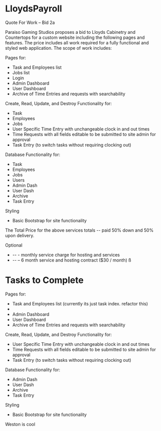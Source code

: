 # LloydsPayroll

Quote For Work – Bid 2a

Paraiso Gaming Studios proposes a bid to Lloyds Cabinetry and Countertops for a custom website including the following pages and features.  The price includes all work required for a fully functional and styled web application.  The scope of work includes:

Pages for:
- Task and Employees list
- Jobs list
- Login
- Admin Dashboard
- User Dashboard
- Archive of Time Entries and requests with searchability 

Create, Read, Update, and Destroy Functionality for:
- Task
- Employees
- Jobs
- User Specific Time Entry with unchangeable clock in and out times
- Time Requests with all fields editable to be submitted to site admin for approval
- Task Entry (to switch tasks without requiring clocking out)

Database Functionality for:
- Task
- Employees
- Jobs
- Users
- Admin Dash
- User Dash
- Archive
- Task Entry

Styling
- Basic Bootstrap for site functionality

The Total Price for the above services totals -- paid 50% down and 50% upon delivery.

Optional
- -- - monthly service charge for hosting and services
- -- – 6 month service and hosting contract ($30 / month) ß


# Tasks to Complete

Pages for:
- Task and Employees list (currently its just task index.  refactor this)
- 
- Admin Dashboard
- User Dashboard
- Archive of Time Entries and requests with searchability 

Create, Read, Update, and Destroy Functionality for:

 
- User Specific Time Entry with unchangeable clock in and out times
- Time Requests with all fields editable to be submitted to site admin for approval
- Task Entry (to switch tasks without requiring clocking out)

Database Functionality for:



- Admin Dash
- User Dash
- Archive
- Task Entry

Styling
- Basic Bootstrap for site functionality

Weston is cool